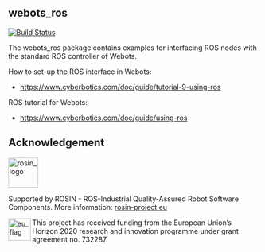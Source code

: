 ## webots_ros

[![Build Status](http://build.ros.org/buildStatus/icon?job=Mbin_uB64__webots_ros__ubuntu_bionic_amd64__binary&subject=Noetic)](http://build.ros.org/job/Mbin_uB64__webots_ros__ubuntu_bionic_amd64__binary/)

The webots_ros package contains examples for interfacing ROS nodes with the standard ROS controller of Webots.

How to set-up the ROS interface in Webots:
  - https://www.cyberbotics.com/doc/guide/tutorial-9-using-ros

ROS tutorial for Webots:
  - https://www.cyberbotics.com/doc/guide/using-ros


## Acknowledgement

<a href="http://rosin-project.eu">
  <img src="http://rosin-project.eu/wp-content/uploads/rosin_ack_logo_wide.png"
       alt="rosin_logo" height="60" >
</a></br>

Supported by ROSIN - ROS-Industrial Quality-Assured Robot Software Components.
More information: <a href="http://rosin-project.eu">rosin-project.eu</a>

<img src="http://rosin-project.eu/wp-content/uploads/rosin_eu_flag.jpg"
     alt="eu_flag" height="45" align="left" >

This project has received funding from the European Union’s Horizon 2020
research and innovation programme under grant agreement no. 732287.
